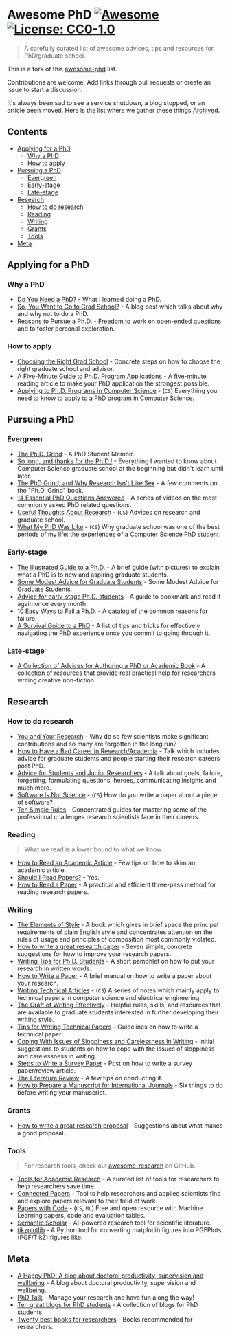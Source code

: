 # Awesome PhD [![Awesome](https://awesome.re/badge.svg)](https://awesome.re) [![License: CC0-1.0](https://img.shields.io/github/license/amerlo94/awesome-phd)](https://github.com/amerlo94/awesome-phd/blob/master/LICENSE)

> A carefully curated list of awesome advices, tips and resources for PhD/graduate school.

This is a fork of this [awesome-phd](https://github.com/imalisamar/awesome-phd) list.

Contributions are welcome. Add links through pull requests or create an issue to start a discussion.

It's always been sad to see a service shutdown, a blog stopped, or an article been moved. Here is the list where we gather these things [Archived](ARCHIVED.md).

## Contents

- [Applying for a PhD](#applying-for-a-phd)
    - [Why a PhD](#why-a-phd)
    - [How to apply](#how-to-apply)
- [Pursuing a PhD](#pursuing-a-phd)
    - [Evergreen](#evergreen)
    - [Early-stage](#early-stage)
    - [Late-stage](#late-stage)
- [Research](#research)
    - [How to do research](#how-to-do-research)
    - [Reading](#reading)
    - [Writing](#writing)
    - [Grants](#grants)
    - [Tools](#tools)
- [Meta](#meta)

## Applying for a PhD

### Why a PhD

- [Do You Need a PhD?](http://matt-welsh.blogspot.my/2012/03/do-you-need-phd.html) - What I learned doing a PhD.
- [So, You Want to Go to Grad School?](http://matt-welsh.blogspot.my/2010/09/so-you-want-to-go-to-grad-school.html) - A blog post which talks about why and why not to do a PhD.
- [Reasons to Pursue a Ph.D.](http://jxyzabc.blogspot.my/2011/12/reasons-to-pursue-phd.html) - Freedom to work on open-ended questions and to foster personal exploration.

### How to apply

- [Choosing the Right Grad School](http://www.zephoria.org/thoughts/archives/2009/10/28/choosing_the_ri.html) - Concrete steps on how to choose the right graduate school and advisor.
- [A Five-Minute Guide to Ph.D. Program Applications](https://pg.ucsd.edu/PhD-application-tips.htm) - A five-minute reading article to make your PhD application the strongest possible.
- [Applying to Ph.D. Programs in Computer Science](http://www.cs.cmu.edu/%7Eharchol/gradschooltalk.pdf) - (`CS`) Everything you need to know to apply to a PhD program in Computer Science.

## Pursuing a PhD

### Evergreen

- [The Ph.D. Grind](http://bcmi.sjtu.edu.cn/home/niuli/resource/pguo-PhD-grind.pdf) - A PhD Student Memoir.
- [So long, and thanks for the Ph.D.!](http://www.cs.unc.edu/~azuma/hitch4.html) - Everything I wanted to know about Computer Science graduate school at the beginning but didn't learn until later.
- [The PhD Grind, and Why Research Isn't Like Sex](http://blog.regehr.org/archives/743) - A few comments on the "Ph.D. Grind" book.
- [14 Essential PhD Questions Answered](https://www.timeshighereducation.com/news/14-essential-phd-questions-answered/2006473.article?page=0%2C5) - A series of videos on the  most commonly asked PhD related questions.
- [Useful Thoughts About Research](http://www.eecs.harvard.edu/htk/phdadvice/) - (`CS`) Advices on research and graduate school.
- [What My PhD Was Like](http://jxyzabc.blogspot.my/2016/02/my-phd-abridged.html) - (`CS`) Why graduate school was one of the best periods of my life: the experiences of a Computer Science PhD student.

### Early-stage

- [The Illustrated Guide to a Ph.D.](http://matt.might.net/articles/phd-school-in-pictures/) - A brief guide (with pictures) to explain what a PhD is to new and aspiring graduate students.
- [Some Modest Advice for Graduate Students](http://stearnslab.yale.edu/some-modest-advice-graduate-students) - Some Modest Advice for Graduate Students.
- [Advice for early-stage Ph.D. students](https://pg.ucsd.edu/early-stage-PhD-advice.htm) - A guide to bookmark and read it again once every month.
- [10 Easy Ways to Fail a Ph.D.](http://matt.might.net/articles/ways-to-fail-a-phd/) - A catalog of the common reasons for failure.
- [A Survival Guide to a PhD](http://karpathy.github.io/2016/09/07/phd/) - A list of tips and tricks for effectively navigating the PhD experience once you commit to going through it.

### Late-stage

- [A Collection of Advices for Authoring a PhD or Academic Book](https://medium.com/advice-and-help-in-authoring-a-phd-or-non-fiction) - A collection of resources that provide real practical help for researchers writing creative non-fiction.

## Research

### How to do research

- [You and Your Research](http://www.cs.virginia.edu/~robins/YouAndYourResearch.html) - Why do so few scientists make significant contributions and so many are forgotten in the long run?
- [How to Have a Bad Career in Research/Academia](https://people.eecs.berkeley.edu/~pattrsn/talks/research.pdf) - Talk which includes advice for graduate students and people starting their research careers post PhD.
- [Advice for Students and Junior Researchers](http://www.markus-jakobsson.com/advice-for-students-and-junior-researchers) - A talk about goals, failure, forgetting, formulating questions, heroes, communicating insights and much more.
- [Software Is Not Science](http://matt-welsh.blogspot.my/2011/11/software-is-not-science.html) - (`CS`) How do you write a paper about a piece of software?
- [Ten Simple Rules](https://collections.plos.org/collection/ten-simple-rules/) - Concentrated guides for mastering some of the professional challenges research scientists face in their careers.

### Reading

> What we read is a lower bound to what we know.

- [How to Read an Academic Article](https://organizationsandmarkets.com/2010/08/31/how-to-read-an-academic-article/) - Few tips on how to skim an academic article.
- [Should I Read Papers?](http://michaelrbernste.in/2014/10/21/should-i-read-papers.html) - Yes.
- [How to Read a Paper](https://web.stanford.edu/class/ee384m/Handouts/HowtoReadPaper.pdf) - A practical and efficient three-pass method for reading research papers.

### Writing

- [The Elements of Style](http://www.bartleby.com/141/) - A book which gives in brief space the principal requirements of plain English style and concentrates attention on the rules of usage and principles of composition most commonly violated.
- [How to write a great research paper](https://www.microsoft.com/en-us/research/academic-program/write-great-research-paper/) - Seven simple, concrete suggestions for how to improve your research papers.
- [Writing Tips for Ph.D. Students](http://schwert.ssb.rochester.edu/aec510/phd_paper_writing.pdf) - A short pamphlet on how to put your research in written words.
- [How to Write a Paper](http://www-mech.eng.cam.ac.uk/mmd/ashby-paper-V6.pdf) - A brief manual on how to write a paper about your research.
- [Writing Technical Articles](http://www.cs.columbia.edu/~hgs/etc/writing-style.html) - (`CS`) A series of notes which mainly apply to technical papers in computer science and electrical engineering.
- [The Craft of Writing Effectively](https://www.youtube.com/watch?v=vtIzMaLkCaM&feature=youtu.be) - Helpful rules, skills, and resources that are available to graduate students interested in further developing their writing style.
- [Tips for Writing Technical Papers](https://cs.stanford.edu/people/widom/paper-writing.html) - Guidelines on how to write a technical paper.
- [Coping With Issues of Sloppiness and Carelessness in Writing](http://asegrp.blogspot.my/2011/06/coping-with-issues-of-sloppiness-and.html) - Initial suggestions to students on how to cope with the issues of sloppiness and carelessness in writing.
- [Steps to Write a Survey Paper](http://researchpedia.info/steps-to-write-a-survey-paper/) - Post on how to write a survey paper/review article.
- [The Literature Review](http://www.writing.utoronto.ca/advice/specific-types-of-writing/literature-review) - A few tips on conducting it.
- [How to Prepare a Manuscript for International Journals](https://www.elsevier.com/connect/six-things-to-do-before-writing-your-manuscript) - Six things to do before writing your manuscript.

### Grants

- [How to write a great research proposal](https://www.microsoft.com/en-us/research/academic-program/how-to-write-a-great-research-proposal/) - Suggestions about what makes a good proposal.

### Tools

> For research tools, check out [awesome-research](https://github.com/emptymalei/awesome-research) on GitHub.

- [Tools for Academic Research](https://tools.kausalflow.com/) - A curated list of tools for researchers to help researchers save time.
- [Connected Papers](https://www.connectedpapers.com/) - Tool to help researchers and applied scientists find and explore papers relevant to their field of work.
- [Papers with Code](https://paperswithcode.com/) - (`CS`, `ML`) Free and open resource with Machine Learning papers, code and evaluation tables.
- [Semantic Scholar](https://www.semanticscholar.org) - AI-powered research tool for scientific literature.
- [tikzplotlib](https://github.com/nschloe/tikzplotlib) - A Python tool for converting matplotlib figures into PGFPlots (PGF/TikZ) figures like.

## Meta

- [A Happy PhD: A blog about doctoral productivity, supervision and wellbeing](https://ahappyphd.org/) - A blog about doctoral productivity, supervision and wellbeing.
- [PhD Talk](https://www.evalantsoght.com/) - Manage your research and have fun along the way!
- [Ten great blogs for PhD students](https://www.evalantsoght.com/2012/06/ten-great-blogs-for-phd-students.html) - A collection of blogs for PhD students.
- [Twenty best books for researchers](https://www.evalantsoght.com/2017/04/phd-talk-for-academictransfer-twenty-best-books-for-researchers.html) - Books recommended for researchers.
